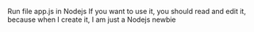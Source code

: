 Run file app.js in Nodejs
If you want to use it, you should read and edit it, because when I create it, I am just a Nodejs newbie
